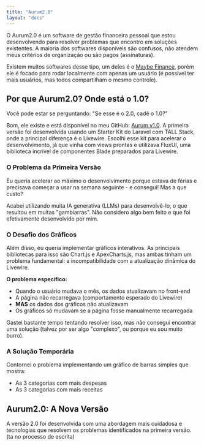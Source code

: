 ```yaml
---
title: "Aurum2.0"
layout: "docs"
---
```


O Aurum2.0 é um software de gestão financeira pessoal que estou desenvolvendo para resolver problemas que encontro em soluções existentes. A maioria dos softwares disponíveis são confusos, não atendem meus critérios de organização ou são pagos (assinaturas).

Existem muitos softwares desse tipo, um deles é o [Maybe Finance](https://github.com/maybe-finance/maybe), porém ele é focado para rodar localmente com apenas um usuário (é possível ter mais usuários, mas todos compartilham o mesmo controle).

## Por que Aurum2.0? Onde está o 1.0?

Você pode estar se perguntando: "Se esse é o 2.0, cadê o 1.0?" 

Bom, ele existe e está disponível no meu GitHub: [Aurum v1.0](https://github.com/ArthurWillers/Aurum). A primeira versão foi desenvolvida usando um Starter Kit do Laravel com TALL Stack, onde a principal diferença é o Livewire. Escolhi esse kit para acelerar o desenvolvimento, já que vinha com views prontas e utilizava FluxUI, uma biblioteca incrível de componentes Blade preparados para Livewire.

### O Problema da Primeira Versão

Eu queria acelerar ao máximo o desenvolvimento porque estava de férias e precisava começar a usar na semana seguinte - e consegui! Mas a que custo?

Acabei utilizando muita IA generativa (LLMs) para desenvolvê-lo, o que resultou em muitas "gambiarras". Não considero algo bem feito e que foi efetivamente desenvolvido por mim.

### O Desafio dos Gráficos

Além disso, eu queria implementar gráficos interativos. As principais bibliotecas para isso são Chart.js e ApexCharts.js, mas ambas tinham um problema fundamental: a incompatibilidade com a atualização dinâmica do Livewire.

**O problema específico:**
- Quando o usuário mudava o mês, os dados atualizavam no front-end
- A página não recarregava (comportamento esperado do Livewire)
- **MAS** os dados dos gráficos não atualizavam
- Os gráficos só mudavam se a página fosse manualmente recarregada

Gastei bastante tempo tentando resolver isso, mas não consegui encontrar uma solução (talvez por ser algo "complexo", ou porque eu sou muito burro).

### A Solução Temporária

Contornei o problema implementando um gráfico de barras simples que mostra:
- As 3 categorias com mais despesas
- As 3 categorias com mais receitas

## Aurum2.0: A Nova Versão

A versão 2.0 foi desenvolvida com uma abordagem mais cuidadosa e tecnologias que resolvem os problemas identificados na primeira versão. (ta no processo de escrita)
